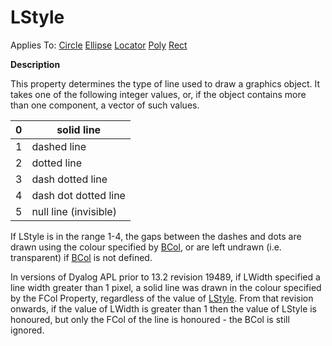 




<h1 class="heading"><span class="name">LStyle</span></h1>

Applies To: [Circle](../a-z/circle.md) [Ellipse](../a-z/ellipse.md) [Locator](../a-z/locator.md) [Poly](../a-z/poly.md) [Rect](../a-z/rect.md)


**Description**


This property determines the type of line used to draw a graphics object. It takes one of the following integer values, or, if the object contains more than one component, a vector of such values.


| 0 | solid line |
| --- | ---  |
| 1 | dashed line |
| 2 | dotted line |
| 3 | dash dotted line |
| 4 | dash dot dotted line |
| 5 | null line (invisible) |


If LStyle is in the range 1-4, the gaps between the dashes and dots are drawn using the colour specified by [BCol](../a-z/bcol.md), or are left undrawn (i.e. transparent) if [BCol](../a-z/bcol.md) is not defined.


In versions of Dyalog APL prior to 13.2 revision 19489, if LWidth specified a line width greater than 1 pixel, a solid line was drawn in the colour specified by the FCol Property, regardless of the value of [LStyle](../a-z/lstyle.md). From that revision onwards, if the value of LWidth is greater than 1  then the value of LStyle is honoured, but only the FCol of the line is honoured - the BCol is still ignored.



